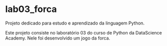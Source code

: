 # lab03_forca
Projeto dedicado para estudo e aprendizado da linguagem Python. 

Este projeto consiste no laboratório 03 do curso de Python da DataScience Academy. Nele foi desenvolvido um jogo da forca.
